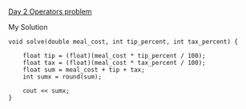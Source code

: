 [Day 2 Operators problem](https://www.hackerrank.com/challenges/30-operators/problem)

My Solution

```
void solve(double meal_cost, int tip_percent, int tax_percent) {

    float tip = (float)(meal_cost * tip_percent / 100);
    float tax = (float)(meal_cost * tax_percent / 100); 
    float sum = meal_cost + tip + tax;
    int sumx = round(sum);

    cout << sumx;
}
```